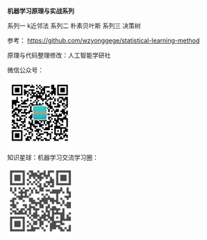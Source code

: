 **机器学习原理与实战系列**

系列一 k近邻法
系列二 朴素贝叶斯
系列三 决策树

















参考：
https://github.com/wzyonggege/statistical-learning-method


原理与代码整理修改：人工智能学研社

微信公众号：

<img src="https://github.com/Vambooo/zz/blob/master/gongzhonghao.jpg" width="150" />

知识星球：机器学习交流学习圈：

<img src="https://github.com/Vambooo/zz/blob/master/dlzhishixingqiu.jpg" width="150" />
